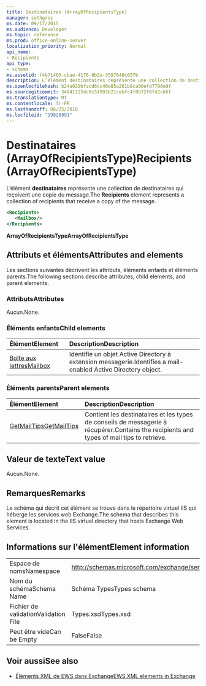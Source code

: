 ```yaml
---
title: Destinataires (ArrayOfRecipientsType)
manager: sethgros
ms.date: 09/17/2015
ms.audience: Developer
ms.topic: reference
ms.prod: office-online-server
localization_priority: Normal
api_name:
- Recipients
api_type:
- schema
ms.assetid: f4b71403-cbae-4176-8b2e-3597048c057b
description: L’élément destinataires représente une collection de destinataires qui reçoivent une copie du message.
ms.openlocfilehash: b24a029bfacd6cc40e85a201b8ca90efd7790e9f
ms.sourcegitcommit: 34041125dc8c5f993b21cebfc4f8b72f0fd2cb6f
ms.translationtype: MT
ms.contentlocale: fr-FR
ms.lasthandoff: 06/25/2018
ms.locfileid: "19828991"
---
```

# <a name="recipients-arrayofrecipientstype"></a><span data-ttu-id="f7db4-103">Destinataires (ArrayOfRecipientsType)</span><span class="sxs-lookup"><span data-stu-id="f7db4-103">Recipients (ArrayOfRecipientsType)</span></span>

<span data-ttu-id="f7db4-104">L’élément **destinataires** représente une collection de destinataires qui reçoivent une copie du message.</span><span class="sxs-lookup"><span data-stu-id="f7db4-104">The **Recipients** element represents a collection of recipients that receive a copy of the message.</span></span> 
  
```XML
<Recipients>
   <Mailbox/>
</Recipients>
```

 <span data-ttu-id="f7db4-105">**ArrayOfRecipientsType**</span><span class="sxs-lookup"><span data-stu-id="f7db4-105">**ArrayOfRecipientsType**</span></span>
## <a name="attributes-and-elements"></a><span data-ttu-id="f7db4-106">Attributs et éléments</span><span class="sxs-lookup"><span data-stu-id="f7db4-106">Attributes and elements</span></span>

<span data-ttu-id="f7db4-107">Les sections suivantes décrivent les attributs, éléments enfants et éléments parents.</span><span class="sxs-lookup"><span data-stu-id="f7db4-107">The following sections describe attributes, child elements, and parent elements.</span></span>
  
### <a name="attributes"></a><span data-ttu-id="f7db4-108">Attributs</span><span class="sxs-lookup"><span data-stu-id="f7db4-108">Attributes</span></span>

<span data-ttu-id="f7db4-109">Aucun.</span><span class="sxs-lookup"><span data-stu-id="f7db4-109">None.</span></span>
  
### <a name="child-elements"></a><span data-ttu-id="f7db4-110">Éléments enfants</span><span class="sxs-lookup"><span data-stu-id="f7db4-110">Child elements</span></span>

|<span data-ttu-id="f7db4-111">**Élément**</span><span class="sxs-lookup"><span data-stu-id="f7db4-111">**Element**</span></span>|<span data-ttu-id="f7db4-112">**Description**</span><span class="sxs-lookup"><span data-stu-id="f7db4-112">**Description**</span></span>|
|:-----|:-----|
|[<span data-ttu-id="f7db4-113">Boîte aux lettres</span><span class="sxs-lookup"><span data-stu-id="f7db4-113">Mailbox</span></span>](mailbox.md) <br/> |<span data-ttu-id="f7db4-114">Identifie un objet Active Directory à extension messagerie.</span><span class="sxs-lookup"><span data-stu-id="f7db4-114">Identifies a mail-enabled Active Directory object.</span></span>  <br/> |
   
### <a name="parent-elements"></a><span data-ttu-id="f7db4-115">Éléments parents</span><span class="sxs-lookup"><span data-stu-id="f7db4-115">Parent elements</span></span>

|<span data-ttu-id="f7db4-116">**Élément**</span><span class="sxs-lookup"><span data-stu-id="f7db4-116">**Element**</span></span>|<span data-ttu-id="f7db4-117">**Description**</span><span class="sxs-lookup"><span data-stu-id="f7db4-117">**Description**</span></span>|
|:-----|:-----|
|[<span data-ttu-id="f7db4-118">GetMailTips</span><span class="sxs-lookup"><span data-stu-id="f7db4-118">GetMailTips</span></span>](getmailtips.md) <br/> |<span data-ttu-id="f7db4-119">Contient les destinataires et les types de conseils de messagerie à récupérer.</span><span class="sxs-lookup"><span data-stu-id="f7db4-119">Contains the recipients and types of mail tips to retrieve.</span></span>  <br/> |
   
## <a name="text-value"></a><span data-ttu-id="f7db4-120">Valeur de texte</span><span class="sxs-lookup"><span data-stu-id="f7db4-120">Text value</span></span>

<span data-ttu-id="f7db4-121">Aucun.</span><span class="sxs-lookup"><span data-stu-id="f7db4-121">None.</span></span>
  
## <a name="remarks"></a><span data-ttu-id="f7db4-122">Remarques</span><span class="sxs-lookup"><span data-stu-id="f7db4-122">Remarks</span></span>

<span data-ttu-id="f7db4-123">Le schéma qui décrit cet élément se trouve dans le répertoire virtuel IIS qui héberge les services web Exchange.</span><span class="sxs-lookup"><span data-stu-id="f7db4-123">The schema that describes this element is located in the IIS virtual directory that hosts Exchange Web Services.</span></span>
  
## <a name="element-information"></a><span data-ttu-id="f7db4-124">Informations sur l'élément</span><span class="sxs-lookup"><span data-stu-id="f7db4-124">Element information</span></span>

|||
|:-----|:-----|
|<span data-ttu-id="f7db4-125">Espace de noms</span><span class="sxs-lookup"><span data-stu-id="f7db4-125">Namespace</span></span>  <br/> |http://schemas.microsoft.com/exchange/services/2006/types  <br/> |
|<span data-ttu-id="f7db4-126">Nom du schéma</span><span class="sxs-lookup"><span data-stu-id="f7db4-126">Schema Name</span></span>  <br/> |<span data-ttu-id="f7db4-127">Schéma Types</span><span class="sxs-lookup"><span data-stu-id="f7db4-127">Types schema</span></span>  <br/> |
|<span data-ttu-id="f7db4-128">Fichier de validation</span><span class="sxs-lookup"><span data-stu-id="f7db4-128">Validation File</span></span>  <br/> |<span data-ttu-id="f7db4-129">Types.xsd</span><span class="sxs-lookup"><span data-stu-id="f7db4-129">Types.xsd</span></span>  <br/> |
|<span data-ttu-id="f7db4-130">Peut être vide</span><span class="sxs-lookup"><span data-stu-id="f7db4-130">Can be Empty</span></span>  <br/> |<span data-ttu-id="f7db4-131">False</span><span class="sxs-lookup"><span data-stu-id="f7db4-131">False</span></span>  <br/> |
   
## <a name="see-also"></a><span data-ttu-id="f7db4-132">Voir aussi</span><span class="sxs-lookup"><span data-stu-id="f7db4-132">See also</span></span>



- [<span data-ttu-id="f7db4-133">Éléments XML de EWS dans Exchange</span><span class="sxs-lookup"><span data-stu-id="f7db4-133">EWS XML elements in Exchange</span></span>](ews-xml-elements-in-exchange.md)

